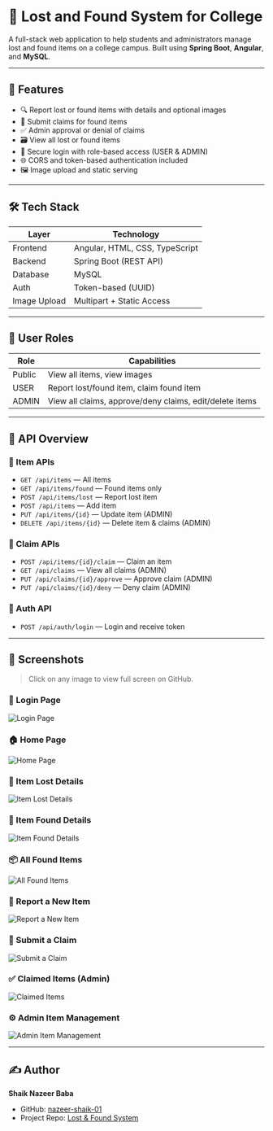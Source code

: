 # 🎒 Lost and Found System for College

A full-stack web application to help students and administrators manage lost and found items on a college campus. Built using **Spring Boot**, **Angular**, and **MySQL**.

---

## 🚀 Features

* 🔍 Report lost or found items with details and optional images  
* 🧾 Submit claims for found items  
* ✅ Admin approval or denial of claims  
* 🗃️ View all lost or found items  
* 🔐 Secure login with role-based access (USER & ADMIN)  
* 🌐 CORS and token-based authentication included  
* 🖼️ Image upload and static serving  

---

## 🛠️ Tech Stack

| Layer        | Technology                     |
| ------------ | ------------------------------ |
| Frontend     | Angular, HTML, CSS, TypeScript |
| Backend      | Spring Boot (REST API)         |
| Database     | MySQL                          |
| Auth         | Token-based (UUID)             |
| Image Upload | Multipart + Static Access      |

---

## 👤 User Roles

| Role   | Capabilities                                            |
| ------ | ------------------------------------------------------- |
| Public | View all items, view images                             |
| USER   | Report lost/found item, claim found item                |
| ADMIN  | View all claims, approve/deny claims, edit/delete items |

---

## 🧪 API Overview

### 🔹 Item APIs

* `GET /api/items` — All items  
* `GET /api/items/found` — Found items only  
* `POST /api/items/lost` — Report lost item  
* `POST /api/items` — Add item  
* `PUT /api/items/{id}` — Update item (ADMIN)  
* `DELETE /api/items/{id}` — Delete item & claims (ADMIN)  

### 🔹 Claim APIs

* `POST /api/items/{id}/claim` — Claim an item  
* `GET /api/claims` — View all claims (ADMIN)  
* `PUT /api/claims/{id}/approve` — Approve claim (ADMIN)  
* `PUT /api/claims/{id}/deny` — Deny claim (ADMIN)  

### 🔹 Auth API

* `POST /api/auth/login` — Login and receive token  

---

## 📸 Screenshots

> Click on any image to view full screen on GitHub.

### 🔐 Login Page

![Login Page](https://github.com/nazeer-shaik-01/Lost-and-Found-System-for-College/blob/main/Login-Page.png?raw=true)

### 🏠 Home Page

![Home Page](https://github.com/nazeer-shaik-01/Lost-and-Found-System-for-College/blob/main/Home%20Page.png?raw=true)

### 🧾 Item Lost Details

![Item Lost Details](https://github.com/nazeer-shaik-01/Lost-and-Found-System-for-College/blob/main/Item%20Lost%20Details.png?raw=true)

### 🧳 Item Found Details

![Item Found Details](https://github.com/nazeer-shaik-01/Lost-and-Found-System-for-College/blob/main/Item%20Found%20Details.png?raw=true)

### 📦 All Found Items

![All Found Items](https://github.com/nazeer-shaik-01/Lost-and-Found-System-for-College/blob/main/All%20Found%20Items.png?raw=true)

### 🧾 Report a New Item

![Report a New Item](https://github.com/nazeer-shaik-01/Lost-and-Found-System-for-College/blob/main/Report%20a%20New%20Item.png?raw=true)

### 📝 Submit a Claim

![Submit a Claim](https://github.com/nazeer-shaik-01/Lost-and-Found-System-for-College/blob/main/Submit%20a%20Claim.png?raw=true)

### ✅ Claimed Items (Admin)

![Claimed Items](https://github.com/nazeer-shaik-01/Lost-and-Found-System-for-College/blob/main/Claimed%20Items.png?raw=true)

### ⚙️ Admin Item Management

![Admin Item Management](https://github.com/nazeer-shaik-01/Lost-and-Found-System-for-College/blob/main/Admin%20Item%20Management.png?raw=true)

---

## ✍️ Author

**Shaik Nazeer Baba**

* GitHub: [nazeer-shaik-01](https://github.com/nazeer-shaik-01)
* Project Repo: [Lost & Found System](https://github.com/nazeer-shaik-01/Lost-and-Found-System-for-College)

